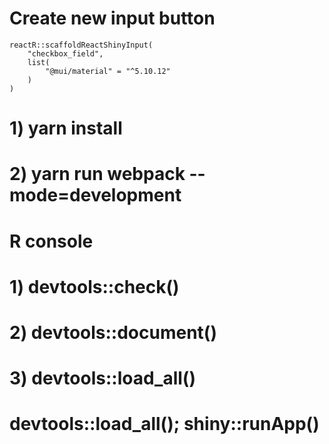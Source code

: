 # Create new input button

```
reactR::scaffoldReactShinyInput(
    "checkbox_field", 
    list(
        "@mui/material" = "^5.10.12"
    )
)
```

# 1) yarn install
# 2) yarn run webpack --mode=development

# R console
# 1) devtools::check()
# 2) devtools::document()
# 3) devtools::load_all()

# devtools::load_all(); shiny::runApp()
